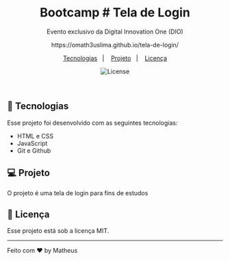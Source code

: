 <h1 align="center"> Bootcamp # Tela de Login</h1>

<p align="center">
Evento exclusivo da Digital Innovation One (DIO)
</p>

<p align="center">https://omath3uslima.github.io/tela-de-login/</p>

<p align="center">
  <a href="#-tecnologias">Tecnologias</a>&nbsp;&nbsp;&nbsp;|&nbsp;&nbsp;&nbsp;
  <a href="#-projeto">Projeto</a>&nbsp;&nbsp;&nbsp;|&nbsp;&nbsp;&nbsp;
  <a href="#memo-licença">Licença</a>
</p>

<p align="center">
  <img alt="License" src="https://img.shields.io/static/v1?label=license&message=MIT&color=49AA26&labelColor=000000">
</p>

<br>


## 🚀 Tecnologias

Esse projeto foi desenvolvido com as seguintes tecnologias:

- HTML e CSS
- JavaScript
- Git e Github

## 💻 Projeto

O projeto é uma tela de login para fins de estudos

## :memo: Licença

Esse projeto está sob a licença MIT.

---

Feito com ♥ by Matheus 

 

